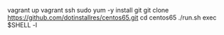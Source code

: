 vagrant up
vagrant ssh
sudo yum -y install git
git clone https://github.com/dotinstallres/centos65.git
cd centos65
./run.sh
exec $SHELL -l
